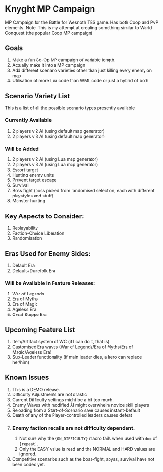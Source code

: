 # Knyght MP Campaign
 MP Campaign for the Battle for Wesnoth TBS game. Has both Coop and PvP elements.
 Note: This is my attempt at creating something similar to World Conquest (the popular Coop MP campaign)

## Goals
 1. Make a fun Co-Op MP campaign of variable length.
 2. Actually make it into a MP campaign
 3. Add different scenario varieties other than just killing every enemy on map
 4. Utilisation of more Lua code than WML code or just a hybrid of both

## Scenario Variety List
 This is a list of all the possible scenario types presently available

 ### Currently Available
 1. 2 players v 2 AI (using default map generator)
 2. 2 players v 3 AI (using default map generator)
   
 ### Will be Added
 1. 2 players v 2 AI (using Lua map generator)
 2. 2 players v 3 AI (using Lua map generator)
 3. Escort target
 4. Hunting enemy units
 5. Prevent target escape
 6. Survival
 7. Boss fight (boss picked from randomised selection, each with different playstyles and stuff)
 8. Monster hunting

## Key Aspects to Consider:
 1. Replayability
 2. Faction-Choice Liberation
 3. Randomisation

## Eras Used for Enemy Sides:
 1. Default Era
 2. Default+Dunefolk Era
 ### Will be Available in Feature Releases:
 1. War of Legends
 2. Era of Myths
 3. Era of Magic
 4. Ageless Era
 5. Great Steppe Era

## Upcoming Feature List
 1. Item/Artifact system of WC (if I can do it, that is)
 2. Customised Era waves (War of Legends/Era of Myths/Era of Magic/Ageless Era)
 3. Sub-Leader functionality (if main leader dies, a hero can replace her/him)

## Known Issues
 1. This is a DEMO release.
 2. Difficulty Adjustments are not drastic
 3. Current Difficulty settings might be a bit too much.
 4. Enemy Waves with modified AI might overwhelm novice skill players
 5. Reloading from a Start-of-Scenario save causes instant-Default
 6. Death of any of the Player-controlled leaders causes defeat
 7. ### Enemy faction recalls are not difficulty dependent.
    1. Not sure why the `{ON_DIFFICULTY}` macro fails when used with `do=` of `[repeat]`.
    2. Only the EASY value is read and the NORMAL and HARD values are ignored.
 8. Competitive scenarios such as the boss-fight, abyss, survival have not been coded yet.
